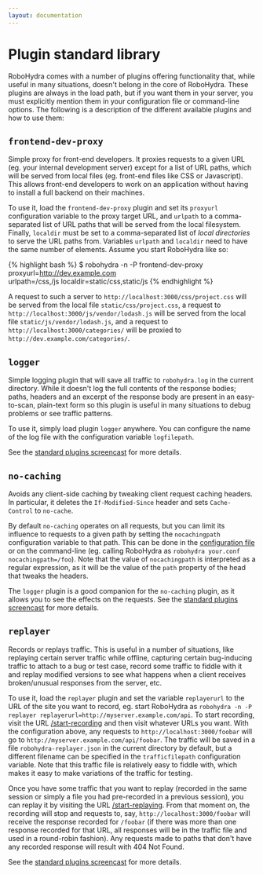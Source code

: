 ```yaml
---
layout: documentation
---
```

Plugin standard library
=======================

RoboHydra comes with a number of plugins offering functionality that,
while useful in many situations, doesn't belong in the core of
RoboHydra. These plugins are always in the load path, but if you want
them in your server, you must explicitly mention them in your
configuration file or command-line options. The following is a
description of the different available plugins and how to use them:

`frontend-dev-proxy`
--------------------

Simple proxy for front-end developers. It proxies requests to a given
URL (eg. your internal development server) except for a list of URL
paths, which will be served from local files (eg. front-end files like
CSS or Javascript). This allows front-end developers to work on an
application without having to install a full backend on their
machines.

To use it, load the `frontend-dev-proxy` plugin and set its `proxyurl`
configuration variable to the proxy target URL, and `urlpath` to a
comma-separated list of URL paths that will be served from the local
filesystem. Finally, `localdir` must be set to a comma-separated list
of _local directories_ to serve the URL paths from. Variables
`urlpath` and `localdir` need to have the same number of
elements. Assume you start RoboHydra like so:

{% highlight bash %}
$ robohydra -n -P frontend-dev-proxy proxyurl=http://dev.example.com \
                       urlpath=/css,/js localdir=static/css,static/js
{% endhighlight %}

A request to such a server to `http://localhost:3000/css/project.css`
will be served from the local file `static/css/project.css`, a request
to `http://localhost:3000/js/vendor/lodash.js` will be served from the
local file `static/js/vendor/lodash.js`, and a request to
`http://localhost:3000/categories/` will be proxied to
`http://dev.example.com/categories/`.


`logger`
--------

Simple logging plugin that will save all traffic to `robohydra.log` in
the current directory. While it doesn't log the full contents of the
response bodies; paths, headers and an excerpt of the response body
are present in an easy-to-scan, plain-text form so this plugin is
useful in many situations to debug problems or see traffic patterns.

To use it, simply load plugin `logger` anywhere. You can configure the
name of the log file with the configuration variable `logfilepath`.

See the [standard plugins
screencast](http://www.youtube.com/watch?v=tuEOSoi0RFM#t=7m30s) for
more details.


`no-caching`
------------

Avoids any client-side caching by tweaking client request caching
headers. In particular, it deletes the `If-Modified-Since` header and
sets `Cache-Control` to `no-cache`.

By default `no-caching` operates on all requests, but you can limit
its influence to requests to a given path by setting the
`nocachingpath` configuration variable to that path. This can be done
in the [configuration file](../configuration/) or on the command-line
(eg. calling RoboHydra as `robohydra your.conf
nocachingpath=/foo`). Note that the value of `nocachingpath` is
interpreted as a regular expression, as it will be the value of the
`path` property of the head that tweaks the headers.

The `logger` plugin is a good companion for the `no-caching` plugin,
as it allows you to see the effects on the requests.  See the
[standard plugins
screencast](http://www.youtube.com/watch?v=tuEOSoi0RFM#t=7m30s) for
more details.


`replayer`
----------

Records or replays traffic. This is useful in a number of situations,
like replaying certain server traffic while offline, capturing certain
bug-inducing traffic to attach to a bug or test case, record some
traffic to fiddle with it and replay modified versions to see what
happens when a client receives broken/unusual responses from the
server, etc.

To use it, load the `replayer` plugin and set the variable
`replayerurl` to the URL of the site you want to record, eg. start
RoboHydra as `robohydra -n -P replayer
replayerurl=http://myserver.example.com/api`. To start recording,
visit the URL
[/start-recording](http://localhost:3000/start-recording) and then
visit whatever URLs you want. With the configuration above, any
requests to `http://localhost:3000/foobar` will go to
`http://myserver.example.com/api/foobar`. The traffic will be saved in
a file `robohydra-replayer.json` in the current directory by default,
but a different filename can be specified in the `trafficfilepath`
configuration variable. Note that this traffic file is relatively easy
to fiddle with, which makes it easy to make variations of the traffic
for testing.

Once you have some traffic that you want to replay (recorded in the
same session or simply a file you had pre-recorded in a previous
session), you can replay it by visiting the URL
[/start-replaying](http://localhost:3000/start-replaying). From that
moment on, the recording will stop and requests to, say,
`http://localhost:3000/foobar` will receive the response recorded for
`/foobar` (if there was more than one response recorded for that URL,
all responses will be in the traffic file and used in a round-robin
fashion). Any requests made to paths that don't have any recorded
response will result with 404 Not Found.

See the [standard plugins
screencast](http://www.youtube.com/watch?v=tuEOSoi0RFM#t=31s) for more
details.
